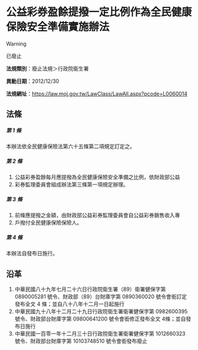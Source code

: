 # 公益彩券盈餘提撥一定比例作為全民健康保險安全準備實施辦法


> [!WARNING]
> 已廢止


**法規類別**：廢止法規＞行政院衛生署

**異動日期**：2012/12/30  

**法規網址**：https://law.moj.gov.tw/LawClass/LawAll.aspx?pcode=L0060014



## 法條
##### 第 1 條
本辦法依全民健康保險法第六十五條第二項規定訂定之。

##### 第 2 條
1. 公益彩券盈餘每月應提撥為全民健康保險安全準備之比例，依財政部公益
1. 彩券監理委員會組成辦法第三條第一項規定辦理。

##### 第 3 條
1. 前條應提撥之金額，由財政部公益彩券監理委員會自公益彩券銷售收入專
1. 戶撥付全民健康保險保險人。

##### 第 4 條
本辦法自發布日施行。

## 沿革
1. 中華民國八十九年七月二十六日行政院衛生署（89）衛署健保字第 0890005281 號令、財政部（89）台財庫字第 0890360020 號令會銜訂定發布全文 4  條；並自八十八年十二月一日起施行
1. 中華民國九十八年十二月二十九日行政院衛生署衛署健保字第 0982600395 號令、財政部台財庫字第 09800641200  號令會銜修正發布全文 4條；並自發布日施行
1. 中華民國一百零一年十二月三十日行政院衛生署衛署健保字第 1012660323 號令、財政部台財庫字第 10103748510  號令會銜發布廢止
